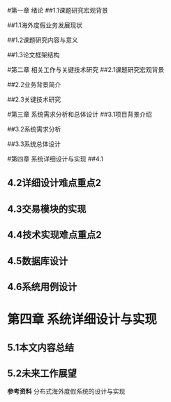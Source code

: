 #第一章 绪论
##1.1课题研究宏观背景



##1.1海外度假业务发展现状



##1.2课题研究内容与意义


##1.3论文框架结构




#第二章 相关工作与关键技术研究
##2.1课题研究宏观背景


##2.2业务背景简介


##2.3关键技术研究


#第三章 系统需求分析和总体设计
##3.1项目背景介绍




##3.2系统需求分析




##3.3系统总体设计



#第四章 系统详细设计与实现
##4.1



## 4.2详细设计难点重点2


## 4.3交易模块的实现

## 4.4技术实现难点重点2 


## 4.5数据库设计


## 4.6系统用例设计


# 第四章 系统详细设计与实现
## 5.1本文内容总结


## 5.2未来工作展望

**参考资料**
分布式海外度假系统的设计与实现


